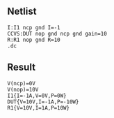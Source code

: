 ## Netlist

```text
I:I1 ncp gnd I=-1
CCVS:DUT nop gnd ncp gnd gain=10
R:R1 nop gnd R=10
.dc
```

## Result

```text
V(ncp)=0V
V(nop)=10V
I1{I=-1A,V=0V,P=0W}
DUT{V=10V,I=-1A,P=-10W}
R1{V=10V,I=1A,P=10W}
```
